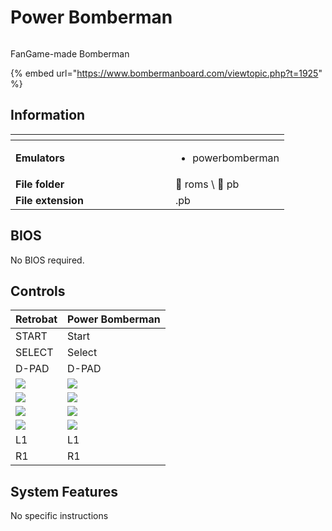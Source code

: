 # Power Bomberman

<div align="left"><figure><img src="https://github.com/fabricecaruso/es-theme-carbon/blob/master/art/logos/powerbomberman.png?raw=true" alt=""><figcaption></figcaption></figure></div>

FanGame-made Bomberman

{% embed url="https://www.bombermanboard.com/viewtopic.php?t=1925" %}

## Information

<table data-header-hidden><thead><tr><th width="240"></th><th></th></tr></thead><tbody><tr><td><strong>Emulators</strong></td><td><ul><li>powerbomberman</li></ul></td></tr><tr><td><strong>File folder</strong></td><td><span data-gb-custom-inline data-tag="emoji" data-code="1f4c2">📂</span> roms \ <span data-gb-custom-inline data-tag="emoji" data-code="1f4c2">📂</span> pb</td></tr><tr><td><strong>File extension</strong></td><td>.pb</td></tr></tbody></table>

## BIOS

No BIOS required.

## Controls

| Retrobat                                       | Power Bomberman                                |
| ---------------------------------------------- | ---------------------------------------------- |
| START                                          | Start                                          |
| SELECT                                         | Select                                         |
| D-PAD                                          | D-PAD                                          |
| ![](<../../../.gitbook/assets/image (48).png>) | ![](<../../../.gitbook/assets/image (48).png>) |
| ![](<../../../.gitbook/assets/image (30).png>) | ![](<../../../.gitbook/assets/image (30).png>) |
| ![](<../../../.gitbook/assets/image (16).png>) | ![](<../../../.gitbook/assets/image (16).png>) |
| ![](<../../../.gitbook/assets/image (50).png>) | ![](<../../../.gitbook/assets/image (50).png>) |
| L1                                             | L1                                             |
| R1                                             | R1                                             |

## System Features

No specific instructions

